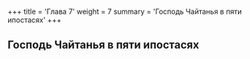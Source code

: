 +++
title = 'Глава 7'
weight = 7
summary = 'Господь Чайтанья в пяти ипостасях'
+++
## Господь Чайтанья в пяти ипостасях